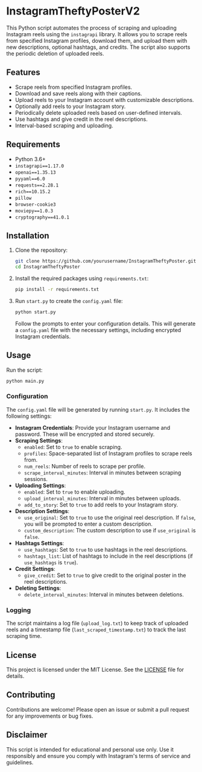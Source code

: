 # InstagramTheftyPosterV2
This Python script automates the process of scraping and uploading Instagram reels using the `instagrapi` library. It allows you to scrape reels from specified Instagram profiles, download them, and upload them with new descriptions, optional hashtags, and credits. The script also supports the periodic deletion of uploaded reels.

## Features

- Scrape reels from specified Instagram profiles.
- Download and save reels along with their captions.
- Upload reels to your Instagram account with customizable descriptions.
- Optionally add reels to your Instagram story.
- Periodically delete uploaded reels based on user-defined intervals.
- Use hashtags and give credit in the reel descriptions.
- Interval-based scraping and uploading.

## Requirements

- Python 3.6+
- `instagrapi==1.17.0`
- `openai==1.35.13`
- `pyyaml==6.0`
- `requests==2.28.1`
- `rich==10.15.2`
- `pillow`
- `browser-cookie3`
- `moviepy==1.0.3`
- `cryptography==41.0.1`

## Installation

1. Clone the repository:
   ```bash
   git clone https://github.com/yourusername/InstagramTheftyPoster.git
   cd InstagramTheftyPoster
   ```

2. Install the required packages using `requirements.txt`:
   ```bash
   pip install -r requirements.txt
   ```

3. Run `start.py` to create the `config.yaml` file:
   ```bash
   python start.py
   ```
   Follow the prompts to enter your configuration details. This will generate a `config.yaml` file with the necessary settings, including encrypted Instagram credentials.

## Usage

Run the script:
```bash
python main.py
```

### Configuration

The `config.yaml` file will be generated by running `start.py`. It includes the following settings:

- **Instagram Credentials**: Provide your Instagram username and password. These will be encrypted and stored securely.
- **Scraping Settings**:
  - `enabled`: Set to `true` to enable scraping.
  - `profiles`: Space-separated list of Instagram profiles to scrape reels from.
  - `num_reels`: Number of reels to scrape per profile.
  - `scrape_interval_minutes`: Interval in minutes between scraping sessions.
- **Uploading Settings**:
  - `enabled`: Set to `true` to enable uploading.
  - `upload_interval_minutes`: Interval in minutes between uploads.
  - `add_to_story`: Set to `true` to add reels to your Instagram story.
- **Description Settings**:
  - `use_original`: Set to `true` to use the original reel description. If `false`, you will be prompted to enter a custom description.
  - `custom_description`: The custom description to use if `use_original` is `false`.
- **Hashtags Settings**:
  - `use_hashtags`: Set to `true` to use hashtags in the reel descriptions.
  - `hashtags_list`: List of hashtags to include in the reel descriptions (if `use_hashtags` is `true`).
- **Credit Settings**:
  - `give_credit`: Set to `true` to give credit to the original poster in the reel descriptions.
- **Deleting Settings**:
  - `delete_interval_minutes`: Interval in minutes between deletions.

### Logging

The script maintains a log file (`upload_log.txt`) to keep track of uploaded reels and a timestamp file (`last_scraped_timestamp.txt`) to track the last scraping time.

## License

This project is licensed under the MIT License. See the [LICENSE](LICENSE) file for details.

## Contributing

Contributions are welcome! Please open an issue or submit a pull request for any improvements or bug fixes.

## Disclaimer

This script is intended for educational and personal use only. Use it responsibly and ensure you comply with Instagram's terms of service and guidelines.
